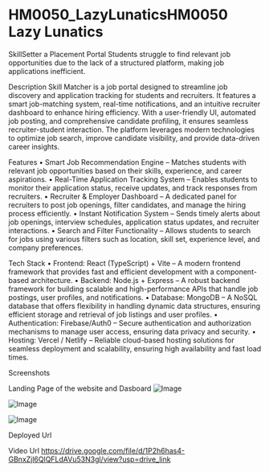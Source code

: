 # HM0050_LazyLunaticsHM0050 Lazy Lunatics

 SkillSetter a Placement Portal
Students struggle to find relevant job opportunities due to the lack of a structured platform, making job applications inefficient.

Description
Skill Matcher is a job portal designed to streamline job discovery and application tracking for students and recruiters. It features a smart job-matching system, real-time notifications, and an intuitive recruiter dashboard to enhance hiring efficiency. With a user-friendly UI, automated job posting, and comprehensive candidate profiling, it ensures seamless recruiter-student interaction. The platform leverages modern technologies to optimize job search, improve candidate visibility, and provide data-driven career insights.

Features
•	Smart Job Recommendation Engine – Matches students with relevant job opportunities based on their skills, experience, and career aspirations.
•	Real-Time Application Tracking System – Enables students to monitor their application status, receive updates, and track responses from recruiters.
•	Recruiter & Employer Dashboard – A dedicated panel for recruiters to post job openings, filter candidates, and manage the hiring process efficiently.
•	Instant Notification System – Sends timely alerts about job openings, interview schedules, application status updates, and recruiter interactions.
•	Search and Filter Functionality – Allows students to search for jobs using various filters such as location, skill set, experience level, and company preferences.

Tech Stack
•	Frontend: React (TypeScript) + Vite – A modern frontend framework that provides fast and efficient development with a component-based architecture.
•	Backend: Node.js + Express – A robust backend framework for building scalable and high-performance APIs that handle job postings, user profiles, and notifications.
•	Database: MongoDB – A NoSQL database that offers flexibility in handling dynamic data structures, ensuring efficient storage and retrieval of job listings and user profiles.
•	Authentication: Firebase/Auth0 – Secure authentication and authorization mechanisms to manage user access, ensuring data privacy and security.
•	Hosting: Vercel / Netlify – Reliable cloud-based hosting solutions for seamless deployment and scalability, ensuring high availability and fast load times.

Screenshots

Landing Page of the website and Dasboard
![Image](https://github.com/user-attachments/assets/efd39252-f2f9-4e5f-8c46-0bd8f8356b5d)

![Image](https://github.com/user-attachments/assets/ac6e2520-7490-4fae-aa1e-743ac88e7acc)

![Image](https://github.com/user-attachments/assets/b5801ec6-88a4-4dc3-8604-b0a01bc908de)

Deployed Url

Video Url
https://drive.google.com/file/d/1P2h6has4-GBnxZjl6QlQFLdAVu53N3gl/view?usp=drive_link


